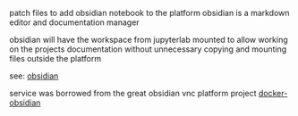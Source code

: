 patch files to add obsidian notebook to the platform
obsidian is a markdown editor and documentation manager

obsidian will have the workspace from jupyterlab mounted
to allow working on the projects documentation without unnecessary
copying and mounting files outside the platform

see: [obsidian](https://obsidian.md/)

service was borrowed from the great obsidian vnc platform project [docker-obsidian](https://github.com/linuxserver/docker-obsidian)
